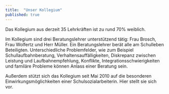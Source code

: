 ```yaml
---
title:  "Unser Kollegium"
published: true
---
```


Das Kollegium aus derzeit 35 Lehrkräften ist zu rund 70% weiblich.

Im Kollegium sind drei Beratungslehrer unterstützend tätig: Frau Brosch, Frau Wolfertz und Herr Müller. Ein Beratungslehrer berät alle am Schulleben Beteiligten. Unterschiedliche Problemfelder, wie zum Beispiel Schullaufbahnberatung, Verhaltensauffälligkeiten, Diskrepanz zwischen Leistung und Laufbahnempfehlung, Konflikte, Integrationsschwierigkeiten und familäre Probleme können Anlass einer Beratung sein.

Außerdem stützt sich das Kollegium seit Mai 2010 auf die besonderen Einwirkungsmöglichkeiten einer Schulsozialarbeiterin. Hier stellt sie sich vor.


